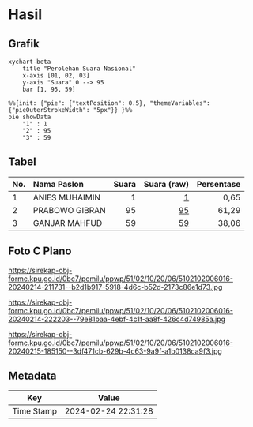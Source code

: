 # Hasil

## Grafik

```mermaid
xychart-beta
    title "Perolehan Suara Nasional"
    x-axis [01, 02, 03]
    y-axis "Suara" 0 --> 95
    bar [1, 95, 59]
```

```mermaid
%%{init: {"pie": {"textPosition": 0.5}, "themeVariables": {"pieOuterStrokeWidth": "5px"}} }%%
pie showData
    "1" : 1
    "2" : 95
    "3" : 59
```

## Tabel

| No. | Nama Paslon    | Suara | Suara (raw) | Persentase |
|:--- |:-------------- | -----:| -----------:| ----------:|
| 1   | ANIES MUHAIMIN | 1     | [1][p-1]    | 0,65       |
| 2   | PRABOWO GIBRAN | 95    | [95][p-2]   | 61,29      |
| 3   | GANJAR MAHFUD  | 59    | [59][p-3]   | 38,06      |


[p-1]: https://github.com/gigit-pemilu/pemilu-2024/blob/main/pilpres/hitung-suara/sub/51-bali/sub/02-tabanan/sub/10-pupuan/sub/2006-pujungan/sub/016-tps/sub/paslon-1.txt
[p-2]: https://github.com/gigit-pemilu/pemilu-2024/blob/main/pilpres/hitung-suara/sub/51-bali/sub/02-tabanan/sub/10-pupuan/sub/2006-pujungan/sub/016-tps/sub/paslon-2.txt
[p-3]: https://github.com/gigit-pemilu/pemilu-2024/blob/main/pilpres/hitung-suara/sub/51-bali/sub/02-tabanan/sub/10-pupuan/sub/2006-pujungan/sub/016-tps/sub/paslon-3.txt

## Foto C Plano

https://sirekap-obj-formc.kpu.go.id/0bc7/pemilu/ppwp/51/02/10/20/06/5102102006016-20240214-211731--b2d1b917-5918-4d6c-b52d-2173c86e1d73.jpg

https://sirekap-obj-formc.kpu.go.id/0bc7/pemilu/ppwp/51/02/10/20/06/5102102006016-20240214-222203--79e81baa-4ebf-4c1f-aa8f-426c4d74985a.jpg

https://sirekap-obj-formc.kpu.go.id/0bc7/pemilu/ppwp/51/02/10/20/06/5102102006016-20240215-185150--3df471cb-629b-4c63-9a9f-a1b0138ca9f3.jpg


## Metadata

| Key        | Value               |
| ---------- | ------------------- |
| Time Stamp | 2024-02-24 22:31:28 |



